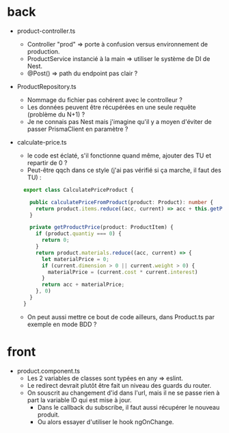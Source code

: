 # back

- product-controller.ts
  - Controller "prod" => porte à confusion versus environnement de production.
  - ProductService instancié à la main => utiliser le système de DI de Nest.
  - @Post() => path du endpoint pas clair ?
  
- ProductRepository.ts
  - Nommage du fichier pas cohérent avec le controlleur ?
  - Les données peuvent être récupérées en une seule requête (problème du N+1) ?
  - Je ne connais pas Nest mais j'imagine qu'il y a moyen d'éviter de passer PrismaClient en paramètre ?

- calculate-price.ts
  - le code est éclaté, s'il fonctionne quand même, ajouter des TU et repartir de 0 ?
  - Peut-être qqch dans ce style (j'ai pas vérifié si ça marche, il faut des TU)  :
  ```ts
	export class CalculatePriceProduct {

	  public calculatePriceFromProduct(product: Product): number {
		return product.items.reduce((acc, current) => acc + this.getProductPrice(current), 0);
	  }

	  private getProductPrice(product: ProductItem) {
		if (product.quantiy === 0) {
		  return 0;
		}
		return product.materials.reduce((acc, current) => {
		  let materialPrice = 0;
		  if (current.dimension > 0 || current.weight > 0) {
			materialPrice = (current.cost * current.interest)
		  }
		  return acc + materialPrice;
		}, 0)
	  }
	}
  ```
  - On peut aussi mettre ce bout de code ailleurs, dans Product.ts par exemple en mode BDD ?

# front

- product.component.ts
  - Les 2 variables de classes sont typées en any => eslint.
  - Le redirect devrait plutôt être fait un niveau des guards du router.
  - On souscrit au changement d'id dans l'url, mais il ne se passe rien à part la variable ID qui est mise à jour. 
    - Dans le callback du subscribe, il faut aussi récupérer le nouveau produit.
	- Ou alors essayer d'utiliser le hook ngOnChange.
	
